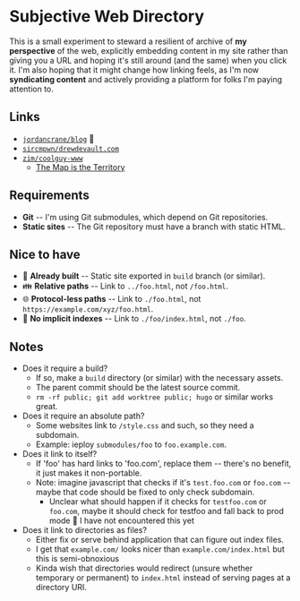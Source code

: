 # Subjective Web Directory

This is a small experiment to steward a resilient of archive of **my perspective** of the web, explicitly embedding content in my site rather than giving you a URL and hoping it's still around (and the same) when you click it. I'm also hoping that it might change how linking feels, as I'm now **syndicating content** and actively providing a platform for folks I'm paying attention to.

## Links

- [`jordancrane/blog`](./submodules/jordancrane/blog/index.html) 🔧
- [`sircmpwn/drewdevault.com`](./submodules/sircmpwn/drewdevault.com/index.html)
- [`zim/coolguy-www`](./submodules/zim/coolguy-www/index.html)
  - [The Map is the Territory](https://christianbundy.github.io/subjective-web/submodules/zim/coolguy-www/map-is-the-territory/introduction.html)

## Requirements

- **Git** -- I'm using Git submodules, which depend on Git repositories.
- **Static sites** -- The Git repository must have a branch with static HTML.

## Nice to have

- 🔧 **Already built** -- Static site exported in `build` branch (or similar).
- 👪 **Relative paths** -- Link to `../foo.html`, not `/foo.html`.
- 🌐 **Protocol-less paths** -- Link to `./foo.html`, not `https://example.com/xyz/foo.html`. 
- 📇 **No implicit indexes** -- Link to `./foo/index.html`, not `./foo`.


## Notes

- Does it require a build?
  - If so, make a `build` directory (or similar) with the necessary assets.
  - The parent commit should be the latest source commit.
  - `rm -rf public; git add worktree public; hugo` or similar works great.
- Does it require an absolute path?
  - Some websites link to `/style.css` and such, so they need a subdomain.
  - Example: ieploy `submodules/foo` to `foo.example.com`.
- Does it link to itself?
  - If 'foo' has hard links to 'foo.com', replace them -- there's no benefit, it just makes it non-portable.
  - Note: imagine javascript that checks if it's `test.foo.com` or `foo.com` -- maybe that code should be fixed to only check subdomain.
    - Unclear what should happen if it checks for `testfoo.com` or `foo.com`, maybe it should check for testfoo and fall back to prod mode 🤷 I have not encountered this yet
- Does it link to directories as files?
  - Either fix or serve behind application that can figure out index files.
  - I get that `example.com/` looks nicer than `example.com/index.html` but this is semi-obnoxious
  - Kinda wish that directories would redirect (unsure whether temporary or permanent) to `index.html` instead of serving pages at a directory URI.
